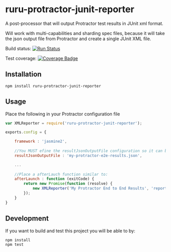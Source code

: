 # ruru-protractor-junit-reporter
A post-processor that will output Protractor test results in JUnit xml format.

Will work with multi-capabilities and sharding spec files, because it will take the json output file from Protractor and create a single JUnit XML file.

Build status: [![Run Status](https://api.shippable.com/projects/57b56157e7eea10f00b76da4/badge?branch=master)](https://app.shippable.com/projects/57b56157e7eea10f00b76da4)

Test coverage: [![Coverage Badge](https://api.shippable.com/projects/57b56157e7eea10f00b76da4/coverageBadge?branch=master)](https://app.shippable.com/projects/57b56157e7eea10f00b76da4)

## Installation
`npm install ruru-protractor-junit-reporter`

## Usage
Place the following in your Protractor configuration file
```javascript
var XMLReporter = require('ruru-protractor-junit-reporter');

exports.config = {

	framework : 'jasmine2',
	
	//You MUST efine the resultJsonOutputFile configuration so it can be post processed
	resultJsonOutputFile : 'my-protractor-e2e-results.json',

	...
	
	//Place a afterLauch function similar to:
	afterLaunch : function (exitCode) {
		return new Promise(function (resolve) {
			new XMLReporter('My Protractor End to End Results', 'reportDestinationFolder').generateXMLReport(exports.config.resultJsonOutputFile);
		});
	}
}
```

## Development
If you want to build and test this project you will be able to by:
```
npm install
npm test
```
